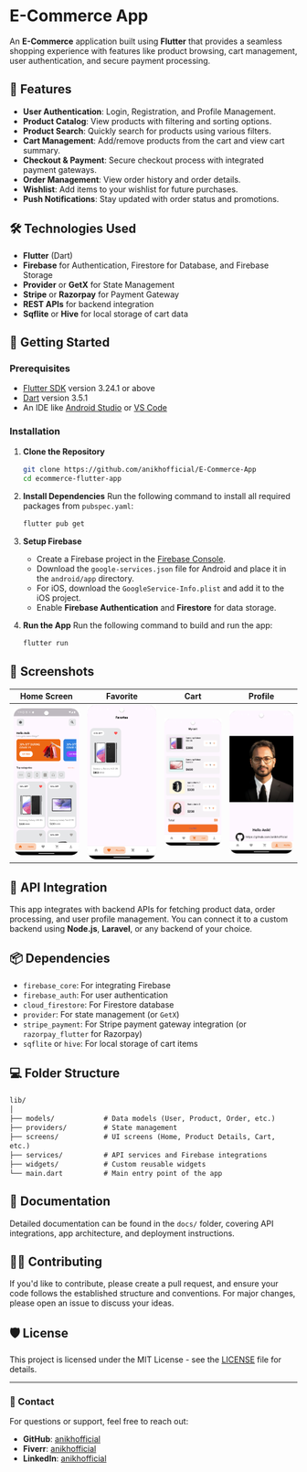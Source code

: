 # E-Commerce App

An **E-Commerce** application built using **Flutter** that provides a seamless shopping experience with features like product browsing, cart management, user authentication, and secure payment processing.

## 📱 Features

- **User Authentication**: Login, Registration, and Profile Management.
- **Product Catalog**: View products with filtering and sorting options.
- **Product Search**: Quickly search for products using various filters.
- **Cart Management**: Add/remove products from the cart and view cart summary.
- **Checkout & Payment**: Secure checkout process with integrated payment gateways.
- **Order Management**: View order history and order details.
- **Wishlist**: Add items to your wishlist for future purchases.
- **Push Notifications**: Stay updated with order status and promotions.
  
## 🛠️ Technologies Used

- **Flutter** (Dart)
- **Firebase** for Authentication, Firestore for Database, and Firebase Storage
- **Provider** or **GetX** for State Management
- **Stripe** or **Razorpay** for Payment Gateway
- **REST APIs** for backend integration
- **Sqflite** or **Hive** for local storage of cart data

## 🚀 Getting Started

### Prerequisites

- [Flutter SDK](https://flutter.dev/docs/get-started/install) version 3.24.1 or above
- [Dart](https://dart.dev/get-dart) version 3.5.1
- An IDE like [Android Studio](https://developer.android.com/studio) or [VS Code](https://code.visualstudio.com/)

### Installation

1. **Clone the Repository**
   ```bash
   git clone https://github.com/anikhofficial/E-Commerce-App
   cd ecommerce-flutter-app
   ```

2. **Install Dependencies**
   Run the following command to install all required packages from `pubspec.yaml`:
   ```bash
   flutter pub get
   ```

3. **Setup Firebase**
   - Create a Firebase project in the [Firebase Console](https://console.firebase.google.com/).
   - Download the `google-services.json` file for Android and place it in the `android/app` directory.
   - For iOS, download the `GoogleService-Info.plist` and add it to the iOS project.
   - Enable **Firebase Authentication** and **Firestore** for data storage.

4. **Run the App**
   Run the following command to build and run the app:
   ```bash
   flutter run
   ```

## 🛒 Screenshots

| Home Screen | Favorite | Cart | Profile |
|-------------|--------------|------|----------|
| ![Home](screenshots/home.png) | ![Favorite](screenshots/favorite.png) | ![Cart](screenshots/cart.png) | ![profile](screenshots/profile.png) |

## 🔌 API Integration

This app integrates with backend APIs for fetching product data, order processing, and user profile management. You can connect it to a custom backend using **Node.js**, **Laravel**, or any backend of your choice.

## 📦 Dependencies

- `firebase_core`: For integrating Firebase
- `firebase_auth`: For user authentication
- `cloud_firestore`: For Firestore database
- `provider`: For state management (or `GetX`)
- `stripe_payment`: For Stripe payment gateway integration (or `razorpay_flutter` for Razorpay)
- `sqflite` or `hive`: For local storage of cart items

## 💻 Folder Structure

```
lib/
│
├── models/            # Data models (User, Product, Order, etc.)
├── providers/         # State management
├── screens/           # UI screens (Home, Product Details, Cart, etc.)
├── services/          # API services and Firebase integrations
├── widgets/           # Custom reusable widgets
└── main.dart          # Main entry point of the app
```

## 📖 Documentation

Detailed documentation can be found in the `docs/` folder, covering API integrations, app architecture, and deployment instructions.

## 👨‍💻 Contributing

If you'd like to contribute, please create a pull request, and ensure your code follows the established structure and conventions. For major changes, please open an issue to discuss your ideas.

## 🛡️ License

This project is licensed under the MIT License - see the [LICENSE](LICENSE) file for details.

---

### 📧 Contact

For questions or support, feel free to reach out:

- **GitHub**: [anikhofficial](https://github.com/anikhofficial)
- **Fiverr**: [anikhofficial](https://www.fiverr.com/anikhofficial)
- **LinkedIn**: [anikhofficial](https://www.linkedin.com/in/anikhofficial/)
```
